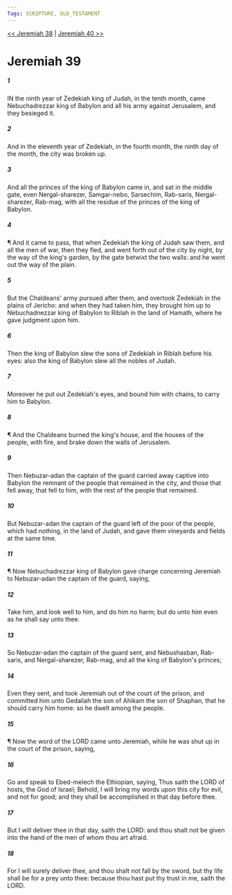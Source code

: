 ```yaml
---
Tags: SCRIPTURE, OLD_TESTAMENT
---
```


[<< Jeremiah 38](OLD_TESTAMENT/24_Jeremiah/Jeremiah_38.md) | [Jeremiah 40 >>](OLD_TESTAMENT/24_Jeremiah/Jeremiah_40.md)

# Jeremiah 39

##### 1
 IN the ninth year of Zedekiah king of Judah, in the tenth month, came Nebuchadrezzar king of Babylon and all his army against Jerusalem, and they besieged it.
##### 2
 And in the eleventh year of Zedekiah, in the fourth month, the ninth day of the month, the city was broken up.
##### 3
 And all the princes of the king of Babylon came in, and sat in the middle gate, even Nergal-sharezer, Samgar-nebo, Sarsechim, Rab-saris, Nergal-sharezer, Rab-mag, with all the residue of the princes of the king of Babylon.
##### 4
 ¶ And it came to pass, that when Zedekiah the king of Judah saw them, and all the men of war, then they fled, and went forth out of the city by night, by the way of the king's garden, by the gate betwixt the two walls: and he went out the way of the plain.
##### 5
 But the Chaldeans' army pursued after them, and overtook Zedekiah in the plains of Jericho: and when they had taken him, they brought him up to Nebuchadnezzar king of Babylon to Riblah in the land of Hamath, where he gave judgment upon him.
##### 6
 Then the king of Babylon slew the sons of Zedekiah in Riblah before his eyes: also the king of Babylon slew all the nobles of Judah.
##### 7
 Moreover he put out Zedekiah's eyes, and bound him with chains, to carry him to Babylon.
##### 8
 ¶ And the Chaldeans burned the king's house, and the houses of the people, with fire, and brake down the walls of Jerusalem.
##### 9
 Then Nebuzar-adan the captain of the guard carried away captive into Babylon the remnant of the people that remained in the city, and those that fell away, that fell to him, with the rest of the people that remained.
##### 10
 But Nebuzar-adan the captain of the guard left of the poor of the people, which had nothing, in the land of Judah, and gave them vineyards and fields at the same time.
##### 11
 ¶ Now Nebuchadrezzar king of Babylon gave charge concerning Jeremiah to Nebuzar-adan the captain of the guard, saying,
##### 12
 Take him, and look well to him, and do him no harm; but do unto him even as he shall say unto thee.
##### 13
 So Nebuzar-adan the captain of the guard sent, and Nebushasban, Rab-saris, and Nergal-sharezer, Rab-mag, and all the king of Babylon's princes;
##### 14
 Even they sent, and took Jeremiah out of the court of the prison, and committed him unto Gedaliah the son of Ahikam the son of Shaphan, that he should carry him home: so he dwelt among the people.
##### 15
 ¶ Now the word of the LORD came unto Jeremiah, while he was shut up in the court of the prison, saying,
##### 16
 Go and speak to Ebed-melech the Ethiopian, saying, Thus saith the LORD of hosts, the God of Israel; Behold, I will bring my words upon this city for evil, and not for good; and they shall be accomplished in that day before thee.
##### 17
 But I will deliver thee in that day, saith the LORD: and thou shalt not be given into the hand of the men of whom thou art afraid.
##### 18
 For I will surely deliver thee, and thou shalt not fall by the sword, but thy life shall be for a prey unto thee: because thou hast put thy trust in me, saith the LORD.

